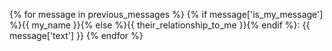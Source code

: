 {% for message in previous_messages %}
{% if message['is_my_message'] %}{{ my_name }}{% else %}{{ their_relationship_to_me }}{% endif %}: {{ message['text'] }}
{% endfor %}